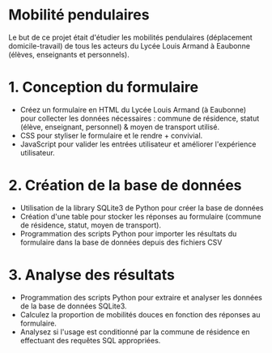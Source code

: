 # Mobilité pendulaires
Le but de ce projet était d'étudier les mobilités pendulaires (déplacement domicile-travail) de tous les acteurs du Lycée Louis Armand à Eaubonne (élèves, enseignants et personnels).


# 1. Conception du formulaire
- Créez un formulaire en HTML du Lycée Louis Armand (à Eaubonne) pour collecter les données nécessaires : commune de résidence, statut (élève, enseignant, personnel) & moyen de transport utilisé.
- CSS pour styliser le formulaire et le rendre + convivial.
- JavaScript pour valider les entrées utilisateur et améliorer l'expérience utilisateur.

# 2. Création de la base de données
- Utilisation de la library SQLite3 de Python pour créer la base de données
- Création d'une table pour stocker les réponses au formulaire (commune de résidence, statut, moyen de transport).
- Programmation des scripts Python pour importer les résultats du formulaire dans la base de données depuis des fichiers CSV

# 3. Analyse des résultats
- Programmation des scripts Python pour extraire et analyser les données de la base de données SQLite3.
- Calculez la proportion de mobilités douces en fonction des réponses au formulaire.
- Analysez si l'usage est conditionné par la commune de résidence en effectuant des requêtes SQL appropriées.
